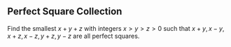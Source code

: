 ## Perfect Square Collection

Find the smallest $x + y + z$ with integers $x > y > z > 0$ such that $x + y, x − y, x + z, x − z, y + z, y − z$ are all perfect squares.
